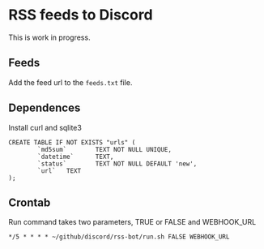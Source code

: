 # RSS feeds to Discord

This is work in progress. 

## Feeds

Add the feed url to the `feeds.txt` file.

## Dependences 

Install curl and sqlite3

```
CREATE TABLE IF NOT EXISTS "urls" (
        `md5sum`        TEXT NOT NULL UNIQUE,
        `datetime`      TEXT,
        `status`        TEXT NOT NULL DEFAULT 'new',
        `url`   TEXT
);
```

## Crontab

Run command takes two parameters, TRUE or FALSE and WEBHOOK_URL

`*/5 * * * * ~/github/discord/rss-bot/run.sh FALSE WEBHOOK_URL`
